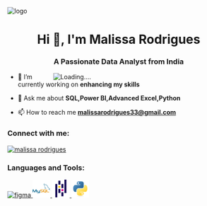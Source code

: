![logo](https://media.licdn.com/dms/image/D4D12AQHLOex23rS1Rw/article-cover_image-shrink_720_1280/0/1693034390460?e=2147483647&v=beta&t=scXRpR5KQO2zXLREfZVNnrMp64qDmojAtaQhenK-gsM)
<h1 align="center">Hi 👋, I'm Malissa Rodrigues</h1>
<h3 align="center">A Passionate Data Analyst from India</h3>

<img align="right" alt="Loading...." width="400" src="https://media.tenor.com/S59bPkT0pqcAAAAC/programming.gif">

- 🔭 I’m currently working on **enhancing my skills**

- 💬 Ask me about **SQL,Power BI,Advanced Excel,Python**

- 📫 How to reach me **malissarodrigues33@gmail.com**

<h3 align="left">Connect with me:</h3>
<p align="left">
<a href="https://www.linkedin.com/in/malissa-rodrigues-079b411a5/" target="blank"><img align="center" src="https://raw.githubusercontent.com/rahuldkjain/github-profile-readme-generator/master/src/images/icons/Social/linked-in-alt.svg" alt="malissa rodrigues" height="30" width="40" /></a>
</p>

<h3 align="left">Languages and Tools:</h3>
<p align="left"> <a href="https://www.figma.com/" target="_blank" rel="noreferrer"> <img src="https://www.vectorlogo.zone/logos/figma/figma-icon.svg" alt="figma" width="40" height="40"/> </a> <a href="https://www.mysql.com/" target="_blank" rel="noreferrer"> <img src="https://raw.githubusercontent.com/devicons/devicon/master/icons/mysql/mysql-original-wordmark.svg" alt="mysql" width="40" height="40"/> </a> <a href="https://pandas.pydata.org/" target="_blank" rel="noreferrer"> <img src="https://raw.githubusercontent.com/devicons/devicon/2ae2a900d2f041da66e950e4d48052658d850630/icons/pandas/pandas-original.svg" alt="pandas" width="40" height="40"/> </a> <a href="https://www.python.org" target="_blank" rel="noreferrer"> <img src="https://raw.githubusercontent.com/devicons/devicon/master/icons/python/python-original.svg" alt="python" width="40" height="40"/> </a> </p>
